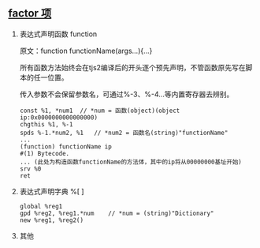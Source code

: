 ## [factor 项](https://lzhhzl.github.io/krkrz-cn/docs/tjs2/j/contents/factor.html)

1. 表达式声明函数  function

   原文：function functionName(args...){...}

   所有函数方法始终会在tjs2编译后的开头逐个预先声明，不管函数原先写在脚本的任一位置。

   传入参数不会保留参数名，可通过%-3、%-4...等内置寄存器去辨别。

   ```assembly
   const %1, *num1  // *num = 函数(object)(object ip:0x0000000000000000)
   chgthis %1, %-1
   spds %-1.*num2, %1	// *num2 = 函数名(string)"functionName"
   ...
   (function) functionName ip
   #(1) Bytecode.
   ... (此处为构造函数functionName的方法体，其中的ip将从00000000基址开始)
   srv %0
   ret
   ```

2. 表达式声明字典  %[ ]

   ```assembly
   global %reg1
   gpd %reg2, %reg1.*num	// *num = (string)"Dictionary"
   new %reg1, %reg2()
   ```

   

3. 其他

